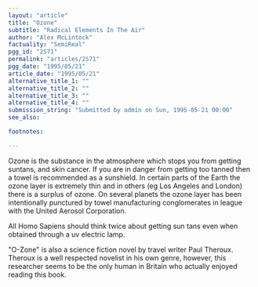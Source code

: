 ```yaml
---
layout: "article"
title: "Ozone"
subtitle: "Radical Elements In The Air"
author: "Alex McLintock"
factuality: "SemiReal"
pgg_id: "2S71"
permalink: "articles/2S71"
pgg_date: "1995/05/21"
article_date: "1995/05/21"
alternative_title_1: ""
alternative_title_2: ""
alternative_title_3: ""
alternative_title_4: ""
submission_string: "Submitted by admin on Sun, 1995-05-21 00:00"
see_also:

footnotes: 

---
```

<div>
<p>Ozone is the substance in the atmosphere which stops you from getting suntans, and skin cancer. If you are in danger from getting too tanned then a towel is recommended as a sunshield. In certain parts of the Earth the ozone layer is extremely thin and in others (eg Los Angeles and London) there is a surplus of ozone. On several planets the ozone layer has been intentionally punctured by towel manufacturing conglomerates in league with the United Aerosol Corporation.</p>
<p>All Homo Sapiens should think twice about getting sun tans even when obtained through a uv electric lamp.</p>
<p>"O-Zone" is also a science fiction novel by travel writer Paul Theroux. Theroux is a well respected novelist in his own genre, however, this researcher seems to be the only human in Britain who actually enjoyed reading this book. <!--Amazon_CLS_IM_END--></p>
</div>

